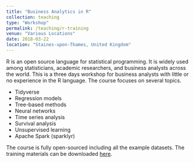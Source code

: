 ```yaml
---
title: "Business Analytics in R"
collection: teaching
type: "Workshop"
permalink: /teaching/r-training
venue: "Various Locations"
date: 2018-03-22
location: "Staines-upon-Thames, United Kingdom"
---
```


R is an open source language for statistical programming. It is widely used among statisticians, academic researchers, and business analysts across the world. This is a three days workshop for business analysts with little or no experience in the R language. The course focuses on several topics.

* Tidyverse
* Regression models
* Tree-based methods
* Neural networks
* Time series analysis
* Survival analysis
* Unsupervised learning
* Apache Spark (sparklyr)

The course is fully open-sourced including all the example datasets. The training materials can be downloaded [here](https://github.com/timothywong731/r-training/releases).
